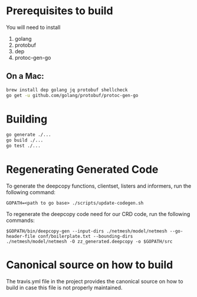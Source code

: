 # Prerequisites to build

You will need to install

1. golang
2. protobuf
3. dep
4. protoc-gen-go

## On a Mac:

```bash
brew install dep golang jq protobuf shellcheck
go get -u github.com/golang/protobuf/protoc-gen-go
```

# Building

```bash
go generate ./...
go build ./...
go test ./...
```

# Regenerating Generated Code

To generate the deepcopy functions, clientset, listers and informers, run the following command:

```
GOPATH=<path to go base> ./scripts/update-codegen.sh
```

To regenerate the deepcopy code need for our CRD code, run the following commands:

```
$GOPATH/bin/deepcopy-gen --input-dirs ./netmesh/model/netmesh --go-header-file conf/boilerplate.txt --bounding-dirs ./netmesh/model/netmesh -O zz_generated.deepcopy -o $GOPATH/src
```

# Canonical source on how to build

The travis.yml file in the project provides the canonical source on how to
build in case this file is not properly maintained.
